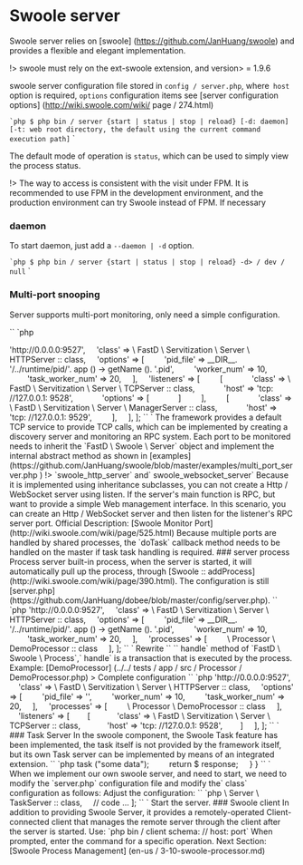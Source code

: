 # Swoole server

Swoole server relies on [swoole] (https://github.com/JanHuang/swoole) and provides a flexible and elegant implementation.

!> swoole must rely on the ext-swoole extension, and version> = 1.9.6

swoole server configuration file stored in `config / server.php`, where` host` option is required, `options` configuration items see [server configuration options] (http://wiki.swoole.com/wiki/ page / 274.html)

`` `php
$ php bin / server {start | status | stop | reload} [-d: daemon] [-t: web root directory, the default using the current command execution path]
`` `

The default mode of operation is `status`, which can be used to simply view the process status.

!> The way to access is consistent with the visit under FPM. It is recommended to use FPM in the development environment, and the production environment can try Swoole instead of FPM. If necessary

### daemon

To start daemon, just add a `--daemon | -d` option.

`` `php
$ php bin / server {start | status | stop | reload} -d> / dev / null
`` `

### Multi-port snooping

Server supports multi-port monitoring, only need a simple configuration.

`` `php
<? php

return [
    'host' => 'http://0.0.0.0:9527',
    'class' => \ FastD \ Servitization \ Server \ HTTPServer :: class,
    'options' => [
        'pid_file' => __DIR__. '/../runtime/pid/'. app () -> getName (). '.pid',
        'worker_num' => 10,
        'task_worker_num' => 20,
    ],
    'listeners' => [
        [
            'class' => \ FastD \ Servitization \ Server \ TCPServer :: class,
            'host' => 'tcp: //127.0.0.1: 9528',
            'options' => [

            ]
        ],
        [
            'class' => \ FastD \ Servitization \ Server \ ManagerServer :: class,
            'host' => 'tcp: //127.0.0.1: 9529',
        ],
    ],
];
`` `

The framework provides a default TCP service to provide TCP calls, which can be implemented by creating a discovery server and monitoring an RPC system.

Each port to be monitored needs to inherit the `FastD \ Swoole \ Server` object and implement the internal abstract method as shown in [examples] (https://github.com/JanHuang/swoole/blob/master/examples/multi_port_server.php )

!> `swoole_http_server` and` swoole_websocket_server` Because it is implemented using inheritance subclasses, you can not create a Http / WebSocket server using listen. If the server's main function is RPC, but want to provide a simple Web management interface.
In this scenario, you can create an Http / WebSocket server and then listen for the listener's RPC server port. Official Description: [Swoole Monitor Port] (http://wiki.swoole.com/wiki/page/525.html)

Because multiple ports are handled by shared processes, the `doTask` callback method needs to be handled on the master if task task handling is required.

### server process

Process server built-in process, when the server is started, it will automatically pull up the process, through [Swoole :: addProcess] (http://wiki.swoole.com/wiki/page/390.html).

The configuration is still [server.php] (https://github.com/JanHuang/dobee/blob/master/config/server.php).

`` `php
<? php

return [
    'host' => 'http://0.0.0.0:9527',
    'class' => \ FastD \ Servitization \ Server \ HTTPServer :: class,
    'options' => [
        'pid_file' => __DIR__. '/../runtime/pid/'. app () -> getName (). '.pid',
        'worker_num' => 10,
        'task_worker_num' => 20,
    ],
    'processes' => [
        \ Processor \ DemoProcessor :: class
    ],
];
`` `

Rewrite `` `` handle` method of `FastD \ Swoole \ Process`,` handle` is a transaction that is executed by the process. Example: [DemoProcessor] (../../ tests / app / src / Processor / DemoProcessor.php)

> Complete configuration

`` `php
<? php
return [
    'listen' => 'http://0.0.0.0:9527',
    'class' => \ FastD \ Servitization \ Server \ HTTPServer :: class,
    'options' => [
        'pid_file' => '',
        'worker_num' => 10,
        'task_worker_num' => 20,
    ],
    'processes' => [
        \ Processor \ DemoProcessor :: class
    ],
    'listeners' => [
       [
           'class' => \ FastD \ Servitization \ Server \ TCPServer :: class,
           'host' => 'tcp: //127.0.0.1: 9528',
       ]
    ],
];
`` `

### Task Server

In the swoole component, the Swoole Task feature has been implemented, the task itself is not provided by the framework itself, but its own Task server can be implemented by means of an integrated extension.

`` `php
<? php

namespace Server


use FastD \ Servitization \ Server \ HTTPServer;
use Psr \ Http \ Message \ ServerRequestInterface;
use swoole_server;

class TaskServer extends HTTPServer
{
    public function doTask (swoole_server $ server, $ data, $ taskId, $ workerId)
    {
        echo $ data. PHP_EOL;
    }

    public function doRequest (ServerRequestInterface $ serverRequest)
    {
        $ response = parent :: doRequest ($ serverRequest); // TODO: Change the autogenerated stub

        server () -> task ("some data");

        return $ response;
    }
}
`` `

When we implement our own swoole server, and need to start, we need to modify the `server.php` configuration file and modify the` class` configuration as follows:

Adjust the configuration:

`` `php
<? php

return [
    // code ...
    'class' => \ Server \ TaskServer :: class,
    // code ...
];
`` `

Start the server.

### Swoole client

In addition to providing Swoole Server, it provides a remotely-operated Client-connected client that manages the remote server through the client after the server is started.

Use: `php bin / client schema: // host: port`

When prompted, enter the command for a specific operation.

Next Section: [Swoole Process Management] (en-us / 3-10-swoole-processor.md)